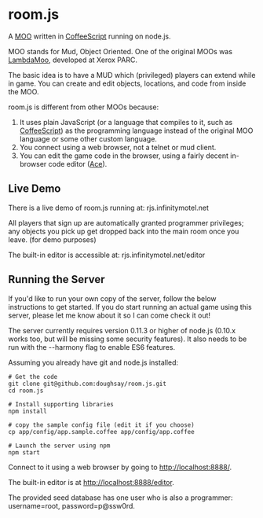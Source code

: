 room.js
=======

A [MOO](http://en.wikipedia.org/wiki/MOO) written in [CoffeeScript](http://coffeescript.org/) running on node.js.

MOO stands for Mud, Object Oriented. One of the original MOOs was [LambdaMoo](http://en.wikipedia.org/wiki/LambdaMOO), developed at Xerox PARC.

The basic idea is to have a MUD which (privileged) players can extend while in game.  You can create and edit objects, locations, and code from inside the MOO.

room.js is different from other MOOs because:

1. It uses plain JavaScript (or a language that compiles to it, such as [CoffeeScript](http://coffeescript.org/)) as the programming language instead of the original MOO language or some other custom language.
2. You connect using a web browser, not a telnet or mud client.
3. You can edit the game code in the browser, using a fairly decent in-browser code editor ([Ace](http://ace.ajax.org/)).

Live Demo
---------

There is a live demo of room.js running at: rjs.infinitymotel.net

All players that sign up are automatically granted programmer privileges; any objects you pick up get dropped back into the main room once you leave. (for demo purposes)

The built-in editor is accessible at: rjs.infinitymotel.net/editor

Running the Server
------------------

If you'd like to run your own copy of the server, follow the below instructions to get started. If you do start running an actual game using this server, please let me know about it so I can come check it out!

The server currently requires version 0.11.3 or higher of node.js (0.10.x works too, but will be missing some security features). It also needs to be run with the --harmony flag to enable ES6 features.

Assuming you already have git and node.js installed:

    # Get the code
    git clone git@github.com:doughsay/room.js.git
    cd room.js

    # Install supporting libraries
    npm install

    # copy the sample config file (edit it if you choose)
    cp app/config/app.sample.coffee app/config/app.coffee

    # Launch the server using npm
    npm start

Connect to it using a web browser by going to [http://localhost:8888/](http://localhost:8888/).

The built-in editor is at [http://localhost:8888/editor](http://localhost:8888/editor).

The provided seed database has one user who is also a programmer: username=root, password=p@ssw0rd.